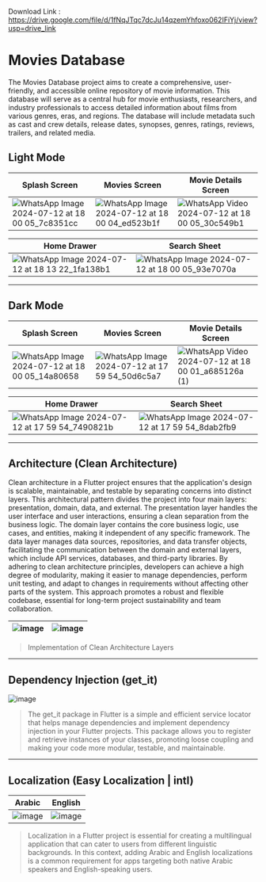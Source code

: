 
Download Link : https://drive.google.com/file/d/1fNqJTqc7dcJu14qzemYhfoxo062IFiYj/view?usp=drive_link

# Movies Database

The Movies Database project aims to create a comprehensive, user-friendly, and accessible online repository of movie information. This database will serve as a central hub for movie enthusiasts, researchers, and industry professionals to access detailed information about films from various genres, eras, and regions. The database will include metadata such as cast and crew details, release dates, synopses, genres, ratings, reviews, trailers, and related media.

## Light Mode

| Splash Screen | Movies Screen | Movie Details Screen |
| ---           | ---           | ---                     |
| ![WhatsApp Image 2024-07-12 at 18 00 05_7c8351cc](https://github.com/user-attachments/assets/26ddc558-f274-4f16-8db1-db799ab7a351) | ![WhatsApp Image 2024-07-12 at 18 00 04_ed523b1f](https://github.com/user-attachments/assets/a82a6641-5434-4517-8741-415f0f838abd) | ![WhatsApp Video 2024-07-12 at 18 00 05_30c549b1](https://github.com/user-attachments/assets/ea3c5b08-4bf5-4d69-9a82-a97b41119c8f) |

| Home Drawer | Search Sheet |
| ---         | ---          |
|![WhatsApp Image 2024-07-12 at 18 13 22_1fa138b1](https://github.com/user-attachments/assets/77e7f953-e853-4779-a98b-a1f6f8f901a1) | ![WhatsApp Image 2024-07-12 at 18 00 05_93e7070a](https://github.com/user-attachments/assets/b5200fd1-2d24-4aeb-a030-f3f0b5e1e7e4) |
---

## Dark Mode

| Splash Screen | Movies Screen | Movie Details Screen |
| ---           | ---           | ---                  |
| ![WhatsApp Image 2024-07-12 at 18 00 05_14a80658](https://github.com/user-attachments/assets/6c117888-06c4-4943-b5f7-4f214454e529) | ![WhatsApp Image 2024-07-12 at 17 59 54_50d6c5a7](https://github.com/user-attachments/assets/0439726d-1784-43ea-9699-9863800affe2) |  ![WhatsApp Video 2024-07-12 at 18 00 01_a685126a (1)](https://github.com/user-attachments/assets/0a701a99-7774-429a-ae04-d01fcf3358ed) |

| Home Drawer | Search Sheet |
| ---         | ---          |
| ![WhatsApp Image 2024-07-12 at 17 59 54_7490821b](https://github.com/user-attachments/assets/53fcd10c-19a5-4878-a511-ac325e2c38e3) | ![WhatsApp Image 2024-07-12 at 17 59 54_8dab2fb9](https://github.com/user-attachments/assets/d45538fb-be63-4a62-8ad6-c8c56e1a5524) |
---

## Architecture (Clean Architecture)
Clean architecture in a Flutter project ensures that the application's design is scalable, maintainable, and testable by separating concerns into distinct layers. This architectural pattern divides the project into four main layers: presentation, domain, data, and external. The presentation layer handles the user interface and user interactions, ensuring a clean separation from the business logic. The domain layer contains the core business logic, use cases, and entities, making it independent of any specific framework. The data layer manages data sources, repositories, and data transfer objects, facilitating the communication between the domain and external layers, which include API services, databases, and third-party libraries. By adhering to clean architecture principles, developers can achieve a high degree of modularity, making it easier to manage dependencies, perform unit testing, and adapt to changes in requirements without affecting other parts of the system. This approach promotes a robust and flexible codebase, essential for long-term project sustainability and team collaboration.

 | ![image](https://github.com/user-attachments/assets/4b39a61c-6076-48e9-8839-e5744b64b1ac) | ![image](https://github.com/user-attachments/assets/5a98b14d-eadb-4791-91a9-ad4e5952ef23) |
 | --- | --- |

> Implementation of Clean Architecture Layers
---

## Dependency Injection (get_it)
 ![image](https://github.com/user-attachments/assets/2dd6cb7c-ed6c-49b7-92c7-b0546c493ee0)
 > The get_it package in Flutter is a simple and efficient service locator that helps manage dependencies and implement dependency injection in your Flutter projects. This package allows you to register and retrieve instances of your classes, promoting loose coupling and making your code more modular, testable, and maintainable.
---

## Localization (Easy Localization | intl)
| Arabic | English |
| ---    | ---     |
| ![image](https://github.com/user-attachments/assets/7f2d33e9-c73f-46ed-b086-fa50d7b3a10d) | ![image](https://github.com/user-attachments/assets/303a7537-977d-4c40-8440-0162dde30c37) |
> Localization in a Flutter project is essential for creating a multilingual application that can cater to users from different linguistic backgrounds. In this context, adding Arabic and English localizations is a common requirement for apps targeting both native Arabic speakers and English-speaking users. 
